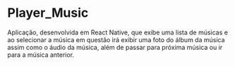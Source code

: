 # Player_Music
Aplicação, desenvolvida em React Native, que exibe uma lista de músicas e ao selecionar a música em questão irá exibir uma foto do álbum da música assim como o áudio da música, além de passar para próxima música ou ir para a música anterior.
